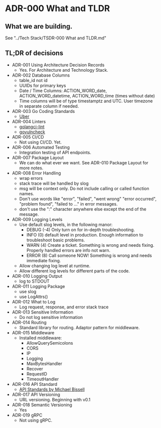 # ADR-000 What and TLDR

## What we are building.

See "../Tech Stack/TSDR-000 What and TLDR.md"

## TL;DR of decisions

- ADR-001 Using Architecture Decision Records
  - Yes. For Architecture and Technology Stack.
- ADR-002 Database Columns
  - table_id not id
  - UUIDs for primary keys
  - Date / Time Columns: ACTION_WORD_date, ACTION_WORD_datetime, ACTION_WORD_time (times without date)
  - Time columns will be of type timestamptz and UTC. User timezone in separate column if needed.
- ADR-003 Go Coding Standards
  - [Uber](https://github.com/uber-go/guide/blob/master/style.md)
- ADR-004 Linters
  - [golangci-lint](https://golangci-lint.run/)
  - [govulncheck](https://pkg.go.dev/golang.org/x/vuln/cmd/govulncheck) 
- ADR-005 CI/CD
  - Not using CI/CD. Yet.
- ADR-006 Automated Testing
  - Integration testing of API endpoints.
- ADR-007 Package Layout
  - We can do what ever we want. See ADR-010 Package Layout for more notes.
- ADR-008 Error Handling
  - wrap errors
  - stack trace will be handled by slog
  - msg will be context only. Do not include calling or called function names. 
  - Don't use words like "error", "failed", "went wrong" "error occurred", "problem found", "failed to ..." in error messages.
  - don't use the ":" character anywhere else except the end of the message. 
- ADR-009 Logging Levels
  - Use default slog levels, in the following manor:
    - DEBUG (-4) Only turn on for in-depth troubleshooting.
    - INFO (0) default level in production. Enough information to troubleshoot basic problems.
    - WARN (4) Create a ticket. Something is wrong and needs fixing. Properly handled errors are info not warn.
    - ERROR (8) Call someone NOW! Something is wrong and needs immediate fixing.
  - Allow changing log level at runtime.
  - Allow different log levels for different parts of the code.
- ADR-010 Logging Output
  - log to STDOUT
- ADR-011 Logging Package
  - use slog
  - use LogAttrs()
- ADR-012 What to Log
  - Log request, response, and error stack trace
- ADR-013 Sensitive Information
  - Do not log sensitive information
- ADR-014 Routing
  - Standard library for routing. Adaptor pattern for middleware.
- ADR-015 Middleware
  - Installed middleware:
    - AllowQuerySemicolons
    - CORS
    - IP
    - Logging
    - MaxBytesHandler 
    - Recover
    - RequestID
    - TimeoutHandler
- ADR-016 API Standard
  - [API Standards by Michael Bissell](https://www.michaelbissell.com/2d5a25c0-8d0c-11ed-b6fc-b5eee5a22130/API-Standards)
- ADR-017 API Versioning
  - URL versioning. Beginning with v0.1
- ADR-018 Semantic Versioning
  - Yes
- ADR-019 gRPC
  - Not using gRPC.  